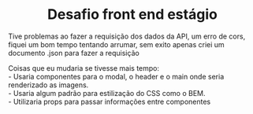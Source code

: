 <h1 align="center">Desafio front end estágio</h1>

<p>Tive problemas ao fazer a requisição dos dados da API, um erro de cors, fiquei um bom tempo tentando arrumar, sem exito apenas criei um documento .json para fazer a requisição</p>

<p>Coisas que eu mudaria se tivesse mais tempo: <br>
- Usaria componentes para o modal, o header e o main onde seria renderizado as imagens.<br>
- Usaria algum padrão para estilização do CSS como o BEM.<br>
- Utilizaria props para passar informações entre componentes
</p>